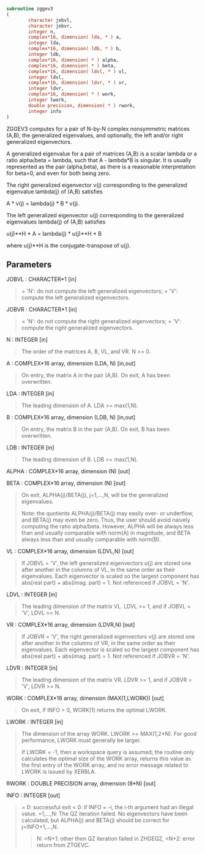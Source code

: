 ```fortran
subroutine zggev3
(
        character jobvl,
        character jobvr,
        integer n,
        complex*16, dimension( lda, * ) a,
        integer lda,
        complex*16, dimension( ldb, * ) b,
        integer ldb,
        complex*16, dimension( * ) alpha,
        complex*16, dimension( * ) beta,
        complex*16, dimension( ldvl, * ) vl,
        integer ldvl,
        complex*16, dimension( ldvr, * ) vr,
        integer ldvr,
        complex*16, dimension( * ) work,
        integer lwork,
        double precision, dimension( * ) rwork,
        integer info
)
```

ZGGEV3 computes for a pair of N-by-N complex nonsymmetric matrices
(A,B), the generalized eigenvalues, and optionally, the left and/or
right generalized eigenvectors.

A generalized eigenvalue for a pair of matrices (A,B) is a scalar
lambda or a ratio alpha/beta = lambda, such that A - lambda*B is
singular. It is usually represented as the pair (alpha,beta), as
there is a reasonable interpretation for beta=0, and even for both
being zero.

The right generalized eigenvector v(j) corresponding to the
generalized eigenvalue lambda(j) of (A,B) satisfies

A * v(j) = lambda(j) * B * v(j).

The left generalized eigenvector u(j) corresponding to the
generalized eigenvalues lambda(j) of (A,B) satisfies

u(j)**H * A = lambda(j) * u(j)**H * B

where u(j)**H is the conjugate-transpose of u(j).

## Parameters
JOBVL : CHARACTER*1 [in]
> = 'N':  do not compute the left generalized eigenvectors;
> = 'V':  compute the left generalized eigenvectors.

JOBVR : CHARACTER*1 [in]
> = 'N':  do not compute the right generalized eigenvectors;
> = 'V':  compute the right generalized eigenvectors.

N : INTEGER [in]
> The order of the matrices A, B, VL, and VR.  N >= 0.

A : COMPLEX*16 array, dimension (LDA, N) [in,out]
> On entry, the matrix A in the pair (A,B).
> On exit, A has been overwritten.

LDA : INTEGER [in]
> The leading dimension of A.  LDA >= max(1,N).

B : COMPLEX*16 array, dimension (LDB, N) [in,out]
> On entry, the matrix B in the pair (A,B).
> On exit, B has been overwritten.

LDB : INTEGER [in]
> The leading dimension of B.  LDB >= max(1,N).

ALPHA : COMPLEX*16 array, dimension (N) [out]

BETA : COMPLEX*16 array, dimension (N) [out]
> On exit, ALPHA(j)/BETA(j), j=1,...,N, will be the
> generalized eigenvalues.
> 
> Note: the quotients ALPHA(j)/BETA(j) may easily over- or
> underflow, and BETA(j) may even be zero.  Thus, the user
> should avoid naively computing the ratio alpha/beta.
> However, ALPHA will be always less than and usually
> comparable with norm(A) in magnitude, and BETA always less
> than and usually comparable with norm(B).

VL : COMPLEX*16 array, dimension (LDVL,N) [out]
> If JOBVL = 'V', the left generalized eigenvectors u(j) are
> stored one after another in the columns of VL, in the same
> order as their eigenvalues.
> Each eigenvector is scaled so the largest component has
> abs(real part) + abs(imag. part) = 1.
> Not referenced if JOBVL = 'N'.

LDVL : INTEGER [in]
> The leading dimension of the matrix VL. LDVL >= 1, and
> if JOBVL = 'V', LDVL >= N.

VR : COMPLEX*16 array, dimension (LDVR,N) [out]
> If JOBVR = 'V', the right generalized eigenvectors v(j) are
> stored one after another in the columns of VR, in the same
> order as their eigenvalues.
> Each eigenvector is scaled so the largest component has
> abs(real part) + abs(imag. part) = 1.
> Not referenced if JOBVR = 'N'.

LDVR : INTEGER [in]
> The leading dimension of the matrix VR. LDVR >= 1, and
> if JOBVR = 'V', LDVR >= N.

WORK : COMPLEX*16 array, dimension (MAX(1,LWORK)) [out]
> On exit, if INFO = 0, WORK(1) returns the optimal LWORK.

LWORK : INTEGER [in]
> The dimension of the array WORK. LWORK >= MAX(1,2*N).
> For good performance, LWORK must generally be larger.
> 
> If LWORK = -1, then a workspace query is assumed; the routine
> only calculates the optimal size of the WORK array, returns
> this value as the first entry of the WORK array, and no error
> message related to LWORK is issued by XERBLA.

RWORK : DOUBLE PRECISION array, dimension (8*N) [out]

INFO : INTEGER [out]
> = 0:  successful exit
> < 0:  if INFO = -i, the i-th argument had an illegal value.
> =1,...,N:
> The QZ iteration failed.  No eigenvectors have been
> calculated, but ALPHA(j) and BETA(j) should be
> correct for j=INFO+1,...,N.
> > N:  =N+1: other then QZ iteration failed in ZHGEQZ,
> =N+2: error return from ZTGEVC.
